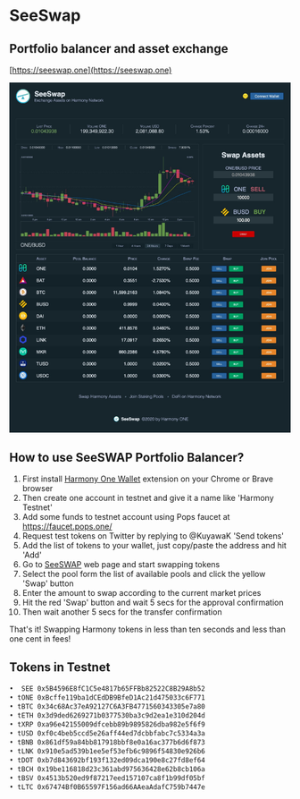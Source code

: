 # SeeSwap
## Portfolio balancer and asset exchange

[https://seeswap.one](https://seeswap.one)

![Screenshot1](media/seeswap.jpg)

## How to use SeeSWAP Portfolio Balancer?

1. First install [Harmony One Wallet](http://harmony.one/onewallet) extension on your Chrome or Brave browser
2. Then create one account in testnet and give it a name like 'Harmony Testnet'
3. Add some funds to testnet account using Pops faucet at https://faucet.pops.one/
4. Request test tokens on Twitter by replying to @KuyawaK 'Send tokens'
5. Add the list of tokens to your wallet, just copy/paste the address and hit 'Add'
6. Go to [SeeSWAP](https://seeswap.one/swap) web page and start swapping tokens
7. Select the pool form the list of available pools and click the yellow 'Swap' button
8. Enter the amount to swap according to the current market prices
9. Hit the red 'Swap' button and wait 5 secs for the approval confirmation
10. Then wait another 5 secs for the transfer confirmation

That's it! Swapping Harmony tokens in less than ten seconds and less than one cent in fees!

## Tokens in Testnet

```
•  SEE 0x5B4596E8fC1C5e4817b65FFBb82522C8B29A8b52
• tONE 0xBcffe119ba1dCEdDB9BfeD1Ac21d475033c6F771
• tBTC 0x34c68Ac37eA92127C6A3FB4771560343305e7a80
• tETH 0x3d9ded6269271b0377530ba3c9d2ea1e310d204d
• tXRP 0xa96e42155009dfcebb89b9895826dba982e5f6f9
• tUSD 0xf0c4beb5ccd5e26aff44ed7dcbbfabc7c5334a3a
• tBNB 0x861df59a84bb817918bbf8e0a16ac377b6d6f873
• tLNK 0x910e5ad539b1ee5ef53efb6c9896f54830e926b6
• tDOT 0xb7d843692bf193f132ed09dca190e8c27fd8ef64
• tBCH 0x19be116818d23c361abd975636428e62b8cb106a
• tBSV 0x4513b520ed9f87217eed157107ca8f1b99df05bf
• tLTC 0x67474Bf0B65597F156ad66AAeaAdafC759b7447e
```